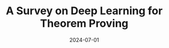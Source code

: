 ---
title: "A Survey on Deep Learning for Theorem Proving"
collection: publications
permalink: /publication/colm2024
excerpt: 'We presents a pioneering comprehensive survey of deep learning for theorem proving by offering i) a thorough review of existing approaches across various tasks such as autoformalization, premise selection, proofstep generation, and proof search; ii) a meticulous summary of available datasets and strategies for data generation; iii) a detailed analysis of evaluation metrics and the performance of state-of-the-art; and iv) a critical discussion on the persistent challenges and the promising avenues for future exploration.'
date: 2024-07-01
venue: 'COLM 2024'
paperurl: 'https://arxiv.org/abs/2404.09939'
codeurl: 'https://github.com/zhaoyu-li/DL4TP'
citation: 'Zhaoyu Li, Jialiang Sun, Logan Murphy, Qidong Su, Zenan Li, Xian Zhang, Kaiyu Yang, and Xujie Si. A Survey on Deep Learning for Theorem Proving. In proceedings of the Conference on Language Modeling, 2024.'
---